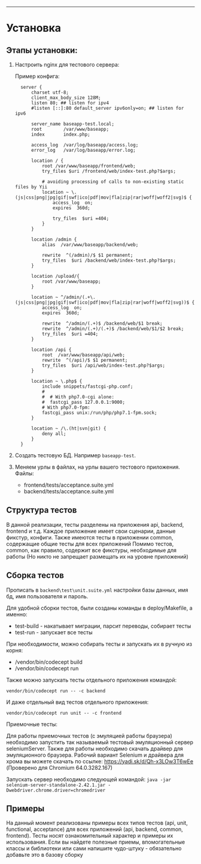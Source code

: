 ---

Установка
==========

Этапы установки:
--------------

1. Настроить nginx для тестового сервера:

   Пример конфига:

   ```
     server {
         charset utf-8;
         client_max_body_size 128M;
         listen 80; ## listen for ipv4
         #listen [::]:80 default_server ipv6only=on; ## listen for ipv6
     
         server_name baseapp-test.local;
         root        /var/www/baseapp;
         index       index.php;
     
         access_log  /var/log/baseapp/access.log;
         error_log   /var/log/baseapp/error.log;
     
         location / {
             root /var/www/baseapp/frontend/web;
             try_files $uri /frontend/web/index-test.php?$args;
     
             # avoiding processing of calls to non-existing static files by Yii
             location ~ \.(js|css|png|jpg|gif|swf|ico|pdf|mov|fla|zip|rar|woff|woff2|svg)$ {
                 access_log  on;
                 expires  360d;
     
                 try_files  $uri =404;
             }
         }
     
         location /admin {
             alias  /var/www/baseapp/backend/web;
     
             rewrite  ^(/admin)/$ $1 permanent;
             try_files  $uri /backend/web/index-test.php?$args;
         }
     
         location /upload/{
             root /var/www/baseapp;
         }
     
         location ~ ^/admin/(.+\.(js|css|png|jpg|gif|swf|ico|pdf|mov|fla|zip|rar|woff|woff2|svg))$ {
             access_log  on;
             expires  360d;
     
             rewrite  ^/admin/(.+)$ /backend/web/$1 break;
             rewrite  ^/admin/(.+)/(.+)$ /backend/web/$1/$2 break;
             try_files  $uri =404;
         }
     
         location /api {
             root  /var/www/baseapp/api/web;
             rewrite  ^(/api)/$ $1 permanent;
             try_files  $uri /api/web/index-test.php?$args;
         }
     
         location ~ \.php$ {
             include snippets/fastcgi-php.conf;
             #
             #	# With php7.0-cgi alone:
             #	fastcgi_pass 127.0.0.1:9000;
             # With php7.0-fpm:
             fastcgi_pass unix:/run/php/php7.1-fpm.sock;
         }
     
         location ~ /\.(ht|svn|git) {
             deny all;
         }
     }

   ```

3. Создать тестовую БД. Например `baseapp-test`.

4. Меняем урлы в файлах, на урлы вашего тестового приложения. Файлы:
    * frontend/tests/acceptance.suite.yml
    * backend/tests/acceptance.suite.yml

Структура тестов
----------------

В данной реализации, тесты разделены на приложения api, backend, frontend и т.д. Каждое приложение имеет свои сценарии, данные фикстур, конфиги.
Также имеются тесты в приложении common, содержащие общие тесты для всех приложений
Помимо тестов, common, как правило, содержит все фикстуры, необходимые для работы (Но никто не запрещает размещать их на уровне приложений)

Сборка тестов
--------------
Прописать в `backend\test\unit.suite.yml`  настройки базы данных, имя бд, имя пользователя и пароль.

Для удобной сборки тестов, были созданы команды в deploy/Makefile, а именно:
* test-build - накатывает миграции, парсит переводы, собирает тесты
* test-run - запускает все тесты

При необходимости, можно собирать тесты и запускать их в ручную из корня:
* /vendor/bin/codecept build
* /vendor/bin/codecept run

Также можно запускать тесты отдельного приложения командой:

`vendor/bin/codecept run -- -c backend`
  
И даже отдельный вид тестов отдельного приложения:

`vendor/bin/codecept run unit -- -c frontend`

Приемочные тесты:

Для работы приемочных тестов (с эмуляцией работы браузера) необходимо запустить так называемый тестовый эмуляционный сервер seleniumServer. Также для работы 
необходимо скачать драйвер для эмуляционного браузера. 
Рабочий вариант Selenium и драйвера для хрома вы можете скачать по ссылке: https://yadi.sk/d/Qh-x3LOw3T6wEe (Проверено для Chromium 64.0.3282.167)

Запускать сервер необходимо следующей командой:
  `java -jar selenium-server-standalone-2.42.1.jar -Dwebdriver.chrome.driver=chromedriver`
  
Примеры
-------
На данный момент реализованы примеры всех типов тестов (api, unit, functional, acceptance) для всех приложений (api, backend, common, frontend).
Тесты носят ознакомительный характер и примеры их использования.
Если вы найдете полезные приемы, впомогательные классы и библиотеки или сами напишите чудо-штуку - обязательно добавьте это в базову сборку

